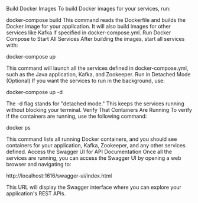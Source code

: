 Build Docker Images
To build Docker images for your services, run:


docker-compose build
This command reads the Dockerfile and builds the Docker image for your application.
It will also build images for other services like Kafka if specified in docker-compose.yml.
Run Docker Compose to Start All Services
After building the images, start all services with:

docker-compose up

This command will launch all the services defined in docker-compose.yml, such as the Java application, Kafka, and Zookeeper.
Run in Detached Mode (Optional)
If you want the services to run in the background, use:

docker-compose up -d


The -d flag stands for "detached mode." This keeps the services running without blocking your terminal.
Verify That Containers Are Running
To verify if the containers are running, use the following command:

docker ps

This command lists all running Docker containers, and you should see containers for your application, Kafka, Zookeeper, and any other services defined.
Access the Swagger UI for API Documentation
Once all the services are running, you can access the Swagger UI by opening a web browser and navigating to:

http://localhost:1616/swagger-ui/index.html

This URL will display the Swagger interface where you can explore your application's REST APIs.